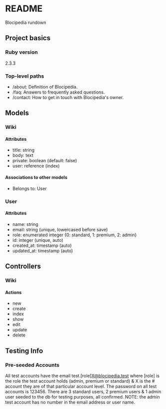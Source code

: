 # README

Blocipedia rundown

## Project basics
### Ruby version
2.3.3

### Top-level paths
- /about: Definition of Blocipedia.
- /faq: Answers to frequently asked questions.
- /contact: How to get in touch with Blocipedia's owner.

## Models

### Wiki
#### Attributes
- title: string
- body: text
- private: boolean (default: false)
- user: reference (index)

#### Associations to other models
- Belongs to: User

### User
#### Attributes
- name: string
- email: string (unique, lowercased before save)
- role: enumerated integer {0: standard, 1: premium, 2: admin}
- id: integer (unique, auto)
- created_at: timestamp (auto)
- updated_at: timestamp (auto)

## Controllers

### Wiki
#### Actions
- new
- create
- index
- show
- edit
- update
- delete

## Testing Info
### Pre-seeded Accounts
All test accounts have the email test.[role]X@blocipedia.test where [role] is the role the test account holds (admin, premium or standard) & X is the # account they are of that particular account level. The password on all test accounts is 123456. There are 3 standard users, 2 premium users & 1 admin user seeded to the db for testing purposes, all confirmed. NOTE: the admin test account has no number in the email address or user name.
